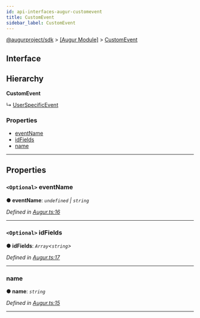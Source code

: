 ```yaml
---
id: api-interfaces-augur-customevent
title: CustomEvent
sidebar_label: CustomEvent
---
```


[@augurproject/sdk](api-readme.md) > [[Augur Module]](api-modules-augur-module.md) > [CustomEvent](api-interfaces-augur-customevent.md)

## Interface

## Hierarchy

**CustomEvent**

↳  [UserSpecificEvent](api-interfaces-augur-userspecificevent.md)

### Properties

* [eventName](api-interfaces-augur-customevent.md#eventname)
* [idFields](api-interfaces-augur-customevent.md#idfields)
* [name](api-interfaces-augur-customevent.md#name)

---

## Properties

<a id="eventname"></a>

### `<Optional>` eventName

**● eventName**: *`undefined` \| `string`*

*Defined in [Augur.ts:16](https://github.com/AugurProject/augur/blob/06e47ad207/packages/augur-sdk/src/Augur.ts#L16)*

___
<a id="idfields"></a>

### `<Optional>` idFields

**● idFields**: *`Array`<`string`>*

*Defined in [Augur.ts:17](https://github.com/AugurProject/augur/blob/06e47ad207/packages/augur-sdk/src/Augur.ts#L17)*

___
<a id="name"></a>

###  name

**● name**: *`string`*

*Defined in [Augur.ts:15](https://github.com/AugurProject/augur/blob/06e47ad207/packages/augur-sdk/src/Augur.ts#L15)*

___

